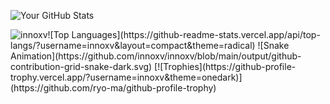 
![Your GitHub Stats](https://github-readme-stats.vercel.app/api?username=innoxv&show_icons=true&theme=radical) 
<p><img align="left" src="https://github-readme-stats.vercel.app/api/top-langs?username=innoxv&show_icons=true&locale=en&layout=compact" alt="innoxv" /></p>
 ![Top Languages](https://github-readme-stats.vercel.app/api/top-langs/?username=innoxv&layout=compact&theme=radical) 
![Snake Animation](https://github.com/innoxv/innoxv/blob/main/output/github-contribution-grid-snake-dark.svg)
[![Trophies](https://github-profile-trophy.vercel.app/?username=innoxv&theme=onedark)](https://github.com/ryo-ma/github-profile-trophy)
